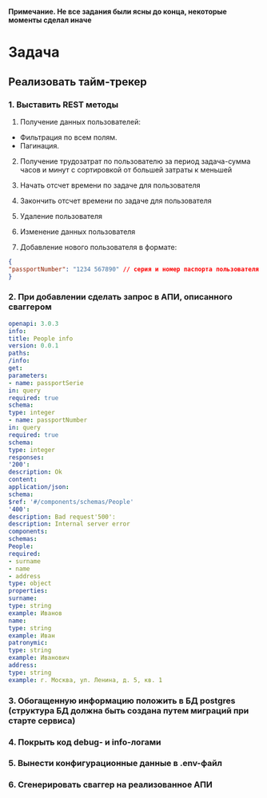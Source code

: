 **Примечание.
Не все задания были ясны до конца, некоторые моменты сделал иначе**

# Задача

## Реализовать тайм-трекер

### 1. Выставить REST методы

1) Получение данных пользователей:
- Фильтрация по всем полям.
- Пагинация.

2) Получение трудозатрат по пользователю за период задача-сумма часов и минут с сортировкой от большей затраты к меньшей

3) Начать отсчет времени по задаче для пользователя
4) Закончить отсчет времени по задаче для пользователя
5) Удаление пользователя
6) Изменение данных пользователя
7) Добавление нового пользователя в формате:
```json
{
"passportNumber": "1234 567890" // серия и номер паспорта пользователя
}
```

### 2. При добавлении сделать запрос в АПИ, описанного сваггером

```yaml
openapi: 3.0.3
info:
title: People info
version: 0.0.1
paths:
/info:
get:
parameters:
- name: passportSerie
in: query
required: true
schema:
type: integer
- name: passportNumber
in: query
required: true
schema:
type: integer
responses:
'200':
description: Ok
content:
application/json:
schema:
$ref: '#/components/schemas/People'
'400':
description: Bad request'500':
description: Internal server error
components:
schemas:
People:
required:
- surname
- name
- address
type: object
properties:
surname:
type: string
example: Иванов
name:
type: string
example: Иван
patronymic:
type: string
example: Иванович
address:
type: string
example: г. Москва, ул. Ленина, д. 5, кв. 1
```

### 3. Обогащенную информацию положить в БД postgres (структура БД должна быть создана путем миграций при старте сервиса)

### 4. Покрыть код debug- и info-логами

### 5. Вынести конфигурационные данные в .env-файл

### 6. Сгенерировать сваггер на реализованное АПИ

